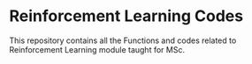 # Reinforcement Learning Codes
This repository contains all the Functions and codes related to Reinforcement Learning module taught for MSc.

